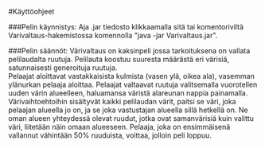 #Käyttöohjeet

###Pelin käynnistys:
Aja .jar tiedosto klikkaamalla sitä tai komentoriviltä Varivaltaus-hakemistossa komennolla "java -jar Varivaltaus.jar".

###Pelin säännöt:
Värivaltaus on kaksinpeli jossa tarkoituksena on vallata pelilaudalta ruutuja. 
Pelilauta koostuu suuresta määrästä eri värisiä, satunnaisesti generoituja ruutuja.  
Pelaajat aloittavat vastakkaisista kulmista (vasen ylä, oikea ala), vasemman ylänurkan pelaaja aloittaa.
Pelaajat valtaavat ruutuja valitsemalla vuorotellen uuden värin alueelleen, haluamansa väristä alareunan nappia painamalla. 
Värivaihtoehtoihin sisältyvät kaikki pelilaudan värit, paitsi se väri, joka pelaajan alueella jo on, ja se joka vastustajan alueella sillä hetkellä on.
Ne oman alueen yhteydessä olevat ruudut, jotka ovat samanvärisiä kuin valittu väri, liitetään näin omaan alueeseen. Pelaaja, joka on ensimmäisenä vallannut vähintään 50% ruuduista, voittaa, jolloin peli loppuu.
